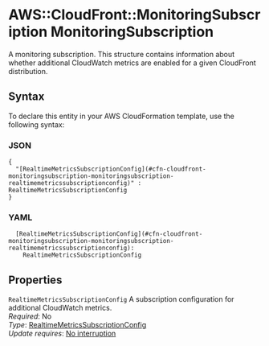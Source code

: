 # AWS::CloudFront::MonitoringSubscription MonitoringSubscription<a name="aws-properties-cloudfront-monitoringsubscription-monitoringsubscription"></a>

A monitoring subscription\. This structure contains information about whether additional CloudWatch metrics are enabled for a given CloudFront distribution\.

## Syntax<a name="aws-properties-cloudfront-monitoringsubscription-monitoringsubscription-syntax"></a>

To declare this entity in your AWS CloudFormation template, use the following syntax:

### JSON<a name="aws-properties-cloudfront-monitoringsubscription-monitoringsubscription-syntax.json"></a>

```
{
  "[RealtimeMetricsSubscriptionConfig](#cfn-cloudfront-monitoringsubscription-monitoringsubscription-realtimemetricssubscriptionconfig)" : RealtimeMetricsSubscriptionConfig
}
```

### YAML<a name="aws-properties-cloudfront-monitoringsubscription-monitoringsubscription-syntax.yaml"></a>

```
  [RealtimeMetricsSubscriptionConfig](#cfn-cloudfront-monitoringsubscription-monitoringsubscription-realtimemetricssubscriptionconfig):
    RealtimeMetricsSubscriptionConfig
```

## Properties<a name="aws-properties-cloudfront-monitoringsubscription-monitoringsubscription-properties"></a>

`RealtimeMetricsSubscriptionConfig` <a name="cfn-cloudfront-monitoringsubscription-monitoringsubscription-realtimemetricssubscriptionconfig"></a>
A subscription configuration for additional CloudWatch metrics\.  
_Required_: No  
_Type_: [RealtimeMetricsSubscriptionConfig](aws-properties-cloudfront-monitoringsubscription-realtimemetricssubscriptionconfig.md)  
_Update requires_: [No interruption](https://docs.aws.amazon.com/AWSCloudFormation/latest/UserGuide/using-cfn-updating-stacks-update-behaviors.html#update-no-interrupt)
